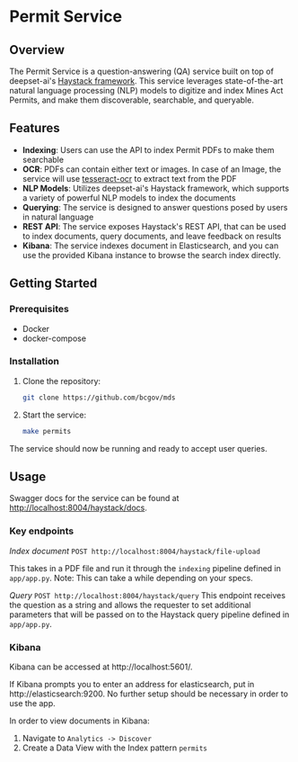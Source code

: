 # Permit Service

## Overview

The Permit Service is a question-answering (QA) service built on top of deepset-ai's [Haystack framework](https://haystack.deepset.ai/overview/intro). This service leverages state-of-the-art natural language processing (NLP) models to digitize and index Mines Act Permits, and make them discoverable, searchable, and queryable.

## Features

- **Indexing**: Users can use the API to index Permit PDFs to make them searchable
- **OCR**: PDFs can contain either text or images. In case of an Image, the service will use [tesseract-ocr](https://tesseract-ocr.github.io/) to extract text from the PDF
- **NLP Models**: Utilizes deepset-ai's Haystack framework, which supports a variety of powerful NLP models to index the documents
- **Querying**: The service is designed to answer questions posed by users in natural language
- **REST API**: The service exposes Haystack's REST API, that can be used to index documents, query documents, and leave feedback on results
- **Kibana**: The service indexes document in Elasticsearch, and you can use the provided Kibana instance to browse the search index directly.

## Getting Started

### Prerequisites

- Docker
- docker-compose

### Installation

1. Clone the repository:

   ```bash
   git clone https://github.com/bcgov/mds
   ```

2. Start the service:

   ```bash
   make permits
   ```

The service should now be running and ready to accept user queries.

## Usage

Swagger docs for the service can be found at [http://localhost:8004/haystack/docs](http://localhost:8004/haystack/docs).

### Key endpoints

_Index document_
`POST http://localhost:8004/haystack/file-upload`

This takes in a PDF file and run it through the `indexing` pipeline defined in `app/app.py`. Note: This can take a while depending on your specs.

_Query_
`POST http://localhost:8004/haystack/query`
This endpoint receives the question as a string and allows the requester to set additional parameters that will be passed on to the Haystack query pipeline defined in `app/app.py`.

### Kibana

Kibana can be accessed at http://localhost:5601/.

If Kibana prompts you to enter an address for elasticsearch, put in http://elasticsearch:9200. No further setup should be necessary in order to use the app.

In order to view documents in Kibana:

1. Navigate to `Analytics -> Discover`
2. Create a Data View with the Index pattern `permits`
